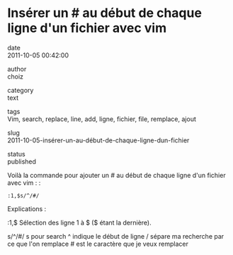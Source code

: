 Insérer un \# au début de chaque ligne d'un fichier avec vim
============================================================

date  
2011-10-05 00:42:00

author  
choiz

category  
text

tags  
Vim, search, replace, line, add, ligne, fichier, file, remplace, ajout

slug  
2011-10-05-insérer-un-au-début-de-chaque-ligne-dun-fichier

status  
published

Voilà la commande pour ajouter un \# au début de chaque ligne d'un
fichier avec vim : :

    :1,$s/^/#/

Explications :

:1,$ Sélection des ligne 1 à $ ($ étant la dernière).

s/^/\#/ s pour search ^ indique le début de ligne / sépare ma recherche
par ce que l'on remplace \# est le caractère que je veux remplacer

